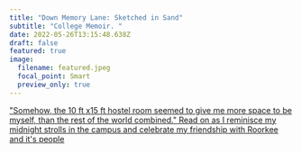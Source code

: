 ```yaml
---
title: "Down Memory Lane: Sketched in Sand"
subtitle: "College Memoir. "
date: 2022-05-26T13:15:48.638Z
draft: false
featured: true 
image:
  filename: featured.jpeg
  focal_point: Smart
  preview_only: true
---
```

["Somehow, the 10 ft x15 ft hostel room seemed to give me more space to be myself, than the rest of the world combined."
Read on as I reminisce my midnight strolls in the campus and celebrate my friendship with Roorkee and it's people](http://watchout.iitr.ac.in/2022/06/keerat-kaur-guliani-memoir)
